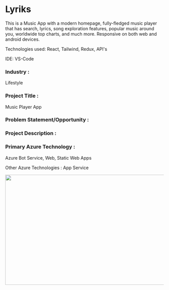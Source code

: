# Lyriks

This is a Music App with a modern homepage, fully-fledged music player that has search, lyrics, song exploration features, popular music around you, worldwide top charts, and much more. Responsive on both web and android devices.

Technologies used: React, Tailwind, Redux, API's

IDE: VS-Code

### Industry :
Lifestyle

### Project Title :
Music Player App

### Problem Statement/Opportunity :

### Project Description :

### Primary Azure Technology :
Azure Bot Service, Web, Static Web Apps

Other Azure Technologies : 
App Service

<a href="https://futurereadytalent.in/"><p align= "center"><img src="https://github.com/ROHAN0011/Microsoft-Future-Ready-Talent-Internship-Project/blob/5ae1e52f4f4236d8ca92ea9189794835ce087467/FRT.jpeg" width="700" height= "350"></p></a>  
